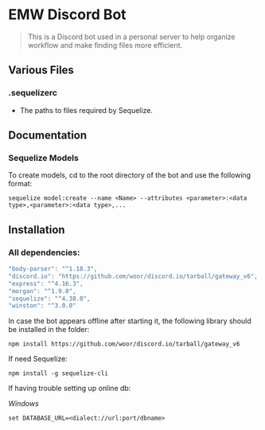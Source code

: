 # EMW Discord Bot
> This is a Discord bot used in a personal server to help organize workflow and make finding files more efficient.


## Various Files

### .sequelizerc
- The paths to files required by Sequelize.

## Documentation

### Sequelize Models

To create models, cd to the root directory of the bot and use the following format:

```sequelize model:create --name <Name> --attributes <parameter>:<data type>,<parameter>:<data type>,...```

## Installation
### All dependencies:
```js
"body-parser": "^1.18.3",
"discord.io": "https://github.com/woor/discord.io/tarball/gateway_v6",
"express": "^4.16.3",
"morgan": "^1.9.0",
"sequelize": "^4.38.0",
"winston": "^3.0.0"
```

In case the bot appears offline after starting it, the following library should be installed in the folder: 

```npm install https://github.com/woor/discord.io/tarball/gateway_v6```

If need Sequelize: 

```npm install -g sequelize-cli```

If having trouble setting up online db:

_Windows_

```set DATABASE_URL=<dialect://url:port/dbname>```

